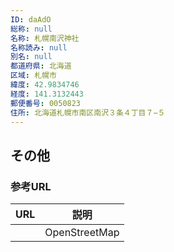 ```yaml
---
ID: daAdO
総称: null
名称: 札幌南沢神社
名称読み: null
別名: null
都道府県: 北海道
区域: 札幌市
緯度: 42.9834746
経度: 141.3132443
郵便番号: 0050823
住所: 北海道札幌市南区南沢３条４丁目７−５
---
```


## その他

### 参考URL

| URL | 説明          |
| --- | ------------- |
|     | OpenStreetMap |
